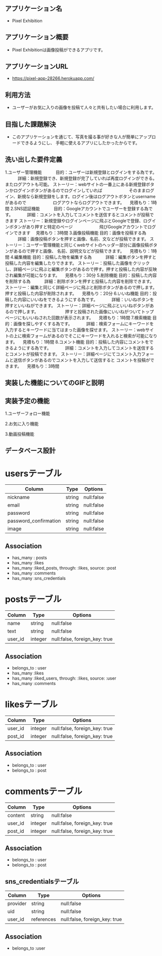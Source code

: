 
## アプリケーション名
- Pixel Exhibition

## アプリケーション概要
- Pixel Exhibitionは画像投稿ができるアプリです。

## アプリケーションURL
- https://pixel-app-28266.herokuapp.com/

## 利用方法
- ユーザーがお気に入りの画像を投稿て人々と共有したい場合に利用します。

## 目指した課題解決
- このアプリケーションを通じて、写真を撮る事が好きな人が簡単にアップロードできるようにし、
  手軽に使えるアプリにしたかったからです。


## 洗い出した要件定義

1.ユーザー管理機能
  　　　目的：ユーザーは新規登録とログインをする為です。
  　　　詳細：新規登録でき、新規登録が完了していれば再度ログインができる。またログアウトも可能。
  ストーリー：webサイトの一番上にある新規登録ボタンかログインボタンがあるのでログインしていれば
  　　　　　　そのままログイン、新規なら新規登録をします。ログイン後はログアウトボタンとusernameがあるので
  　　　　　　ログアウトならログアウトできます。
  　見積もり：1時間
2.SNS認証機能
  　　　目的：Googleアカウントでユーザーを登録する為です。
  　　　詳細：コメントを入力してコメントを送信するとコメントが投稿できます
  ストーリー：新規登録やログインページに飛ぶとGoogleで登録、ログインボタンがあり押すと特定のページ
  　　　　　　飛びGoogleアカウントでログインできます 
  　見積もり：3時間
3.画像投稿機能
       目的：画像を投稿する為
  　　　詳細：画像投稿ボタンを押すと画像、名前、文などが投稿できます。
  ストーリー：ユーザー管理機能と同じくwebサイトのヘッダー部分に画像投稿ボタンがあるので押すと画像、
            名前、説明文などが投稿できます。
  　見積もり：1時間
4.編集機能
       目的：投稿した物を編集する為
  　　　詳細：編集ボタンを押すと投稿した内容を編集したりできます。
  ストーリー：投稿した画像をクリックし、詳細ページに飛ぶと編集ボタンがあるので押す。押すと投稿した内容が反映され編集が可能になります。
  　見積もり：30分
5.削除機能
       目的：投稿した内容を削除する為
  　　　詳細：削除ボタンを押すと投稿した内容を削除できます。
  ストーリー：編集と同じく詳細ページに飛ぶと削除ボタンがあるので押します。押すと投稿した内容が削除されます。
  　見積もり：20分
6.いいね機能
       目的：投稿した内容にいいねをできるようにする為です。
  　　　詳細：いいねボタンを押すといいねができます。
  ストーリー：詳細ページに飛ぶといいねボタンがあるので押します。
  　　　　　　押すと投稿された画像にいいねがついてトップページにもいいねされた回数が表示されます。
  　見積もり：1時間
7.検索機能
       目的：画像を探しやすくする為です。
  　　　詳細：検索フォームにキーワードを入力するとキーワードに当てはまった画像を探せます。
  ストーリー：webサイトの上に検索フォームがあるのでそこにキーワードを入れると検索が可能になります。
  　見積もり：1時間
8.コメント機能
       目的：投稿した内容にコメントをできるようにする為です。
  　　　詳細：コメントを入力してコメントを送信するとコメントが投稿できます。
  ストーリー：詳細ページにてコメント入力フォームと送信ボタンがあるのでコメントを入力して送信すると
            コメントを投稿ができます。
  　見積もり：3時間


## 実装した機能についてのGIFと説明

## 実装予定の機能

1.ユーザーフォロー機能

2.お気に入り機能

3.動画投稿機能

## データベース設計

# usersテーブル

| Column               | Type   | Options     |
| -------------------- | ------ | ----------- |
| nickname             | string | null:false  |
| email                | string | null:false  |
| password             | string | null:false  |
| password_confirmation| string | null:false  |
| image                | string | null:false  |

## Association
- has_many : posts
- has_many :likes
- has_many :liked_posts, through: :likes, source: :post
- has_many :comments
- has_many :sns_credentials

# postsテーブル

| Column   | Type   | Options                      |
| -------- | ------ | ---------------------------- |
| name     | string | null:false                   |
| text     | string | null:false                   |
| user_id  | integer| null:false, foreign_key: true|

## Association
- belongs_to : user
- has_many :likes
- has_many :liked_users, through: :likes, source: :user
- has_many :comments

# likesテーブル

| Column   | Type   | Options                      |
| -------- | ------ | ---------------------------- |
| user_id  | integer| null:false, foreign_key: true|
| post_id  | integer| null:false, foreign_key: true|

## Association
- belongs_to : user
- belongs_to : post

# commentsテーブル

| Column    | Type   | Options                      |
| ----------| ------ | ---------------------------- |
| content   | string | null:false                   |
| user_id   | integer| null:false, foreign_key: true|
| post_id   | integer| null:false, foreign_key: true|

## Association
- belongs_to : user
- belongs_to : post

## sns_credentialsテーブル

| Column               | Type      | Options                      |
| -------------------- | --------- | -----------------------------|
| provider             | string    | null:false                   |
| uid                  | string    | null:false                   |
| user_id              | references| null:false, foreign_key: true|

## Association
- belongs_to :user